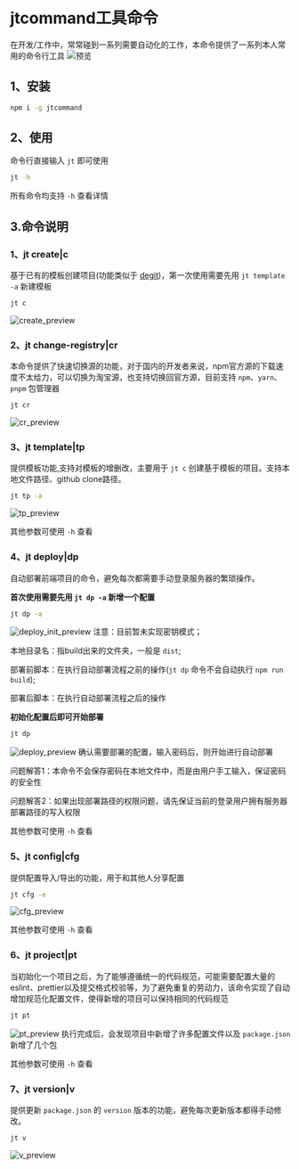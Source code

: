 # jtcommand工具命令
在开发/工作中，常常碰到一系列需要自动化的工作，本命令提供了一系列本人常用的命令行工具
![预览](./docAssets/preview.png)
## 1、安装
```sh
npm i -g jtcommand
```
## 2、使用
命令行直接输入 `jt` 即可使用
```sh
jt -h
```
所有命令均支持 `-h` 查看详情
## 3.命令说明
### 1、jt create|c
基于已有的模板创建项目(功能类似于 [degit](https://github.com/Rich-Harris/degit))，第一次使用需要先用 `jt template -a` 新建模板
```sh
jt c
```
![create_preview](./docAssets/create_preview.png)
### 2、jt change-registry|cr
本命令提供了快速切换源的功能，对于国内的开发者来说，npm官方源的下载速度不太给力，可以切换为淘宝源，也支持切换回官方源，目前支持 `npm`、`yarn`、`pnpm` 包管理器
```sh
jt cr
```
![cr_preview](./docAssets/cr_preview.png)

### 3、jt template|tp
提供模板功能,支持对模板的增删改，主要用于 `jt c` 创建基于模板的项目。支持本地文件路径、github clone路径。
```sh
jt tp -a
```
![tp_preview](./docAssets/tp_preview.png)

其他参数可使用 `-h` 查看
### 4、jt deploy|dp
自动部署前端项目的命令，避免每次都需要手动登录服务器的繁琐操作。

**首次使用需要先用 `jt dp -a` 新增一个配置**
```sh
jt dp -a
```
![deploy_init_preview](./docAssets/deploy_init_preview.png)
注意：目前暂未实现密钥模式；

本地目录名：指build出来的文件夹，一般是 `dist`;

部署前脚本：在执行自动部署流程之前的操作(`jt dp` 命令不会自动执行 `npm run build`);

部署后脚本：在执行自动部署流程之后的操作

**初始化配置后即可开始部署**
```sh
jt dp
```
![deploy_preview](./docAssets/deploy_preview.png)
确认需要部署的配置，输入密码后，则开始进行自动部署

问题解答1：本命令不会保存密码在本地文件中，而是由用户手工输入，保证密码的安全性

问题解答2：如果出现部署路径的权限问题，请先保证当前的登录用户拥有服务器部署路径的写入权限

其他参数可使用 `-h` 查看
### 5、jt config|cfg
提供配置导入/导出的功能，用于和其他人分享配置
```sh
jt cfg -e
```
![cfg_preview](./docAssets/cfg_preview.png)

其他参数可使用 `-h` 查看

### 6、jt project|pt
当初始化一个项目之后，为了能够遵循统一的代码规范，可能需要配置大量的eslint、prettier以及提交格式校验等，为了避免重复的劳动力，该命令实现了自动增加规范化配置文件，使得新增的项目可以保持相同的代码规范
```sh
jt pt
```
![pt_preview](./docAssets/pt_preview.png)
执行完成后，会发现项目中新增了许多配置文件以及  `package.json` 新增了几个包

其他参数可使用 `-h` 查看
### 7、jt version|v
提供更新 `package.json` 的 `version` 版本的功能，避免每次更新版本都得手动修改。
```sh
jt v
```
![v_preview](./docAssets/v_preview.png)
